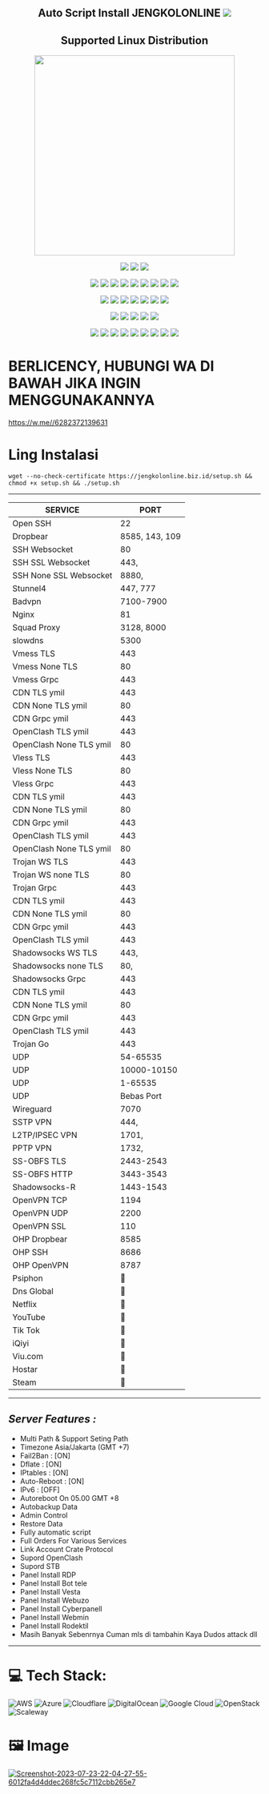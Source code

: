<p align="center">


<h2 align="center">
Auto Script Install JENGKOLONLINE
<img src="https://img.shields.io/badge/Release-v1.0.4-red.svg"></h2>

</p> 
<h2 align="center"> Supported Linux Distribution</h2>
<p align="center"><img src="https://d33wubrfki0l68.cloudfront.net/5911c43be3b1da526ed609e9c55783d9d0f6b066/9858b/assets/img/debian-ubuntu-hover.png"width="400"></p> 
<p align="center">
<img src="https://img.shields.io/static/v1?style=for-the-badge&logo=debian&label=Debian%209&message=Stretch&color=purple"> 
<img src="https://img.shields.io/static/v1?style=for-the-badge&logo=debian&label=Debian%2010&message=Buster&color=purple">  
<img src="https://img.shields.io/static/v1?style=for-the-badge&logo=debian&label=Debian%2011&message=bullseye&color=purple"> 
</p>

<p align="center"><img src="https://img.shields.io/badge/Service-SSH_Over_Websocket-success.svg">  <img src="https://img.shields.io/badge/Service-OpenVPN_Over_Websocket-success.svg">  <img src="https://img.shields.io/badge/Service-SSH_Over_DNS-success.svg">  <img src="https://img.shields.io/badge/Service-SSLH-success.svg">  <img src="https://img.shields.io/badge/Service-Stunnel5-success.svg">  <img src= "https://img.shields.io/badge/Service-OHP_Open_Http_Puncher-success.svg">  <img src= "https://img.shields.io/badge/Service-SSTP_VPN-success.svg">  <img src= "https://img.shields.io/badge/Service-L2TP_VPN-success.svg">  <img src= "https://img.shields.io/badge/Service-PPTP_VPN-success.svg">
<p align="center"><img src="https://img.shields.io/badge/Service-SSH_OpenSSH-success.svg">  <img src="https://img.shields.io/badge/Service-SSH_Dropbear-success.svg">  <img src="https://img.shields.io/badge/Service-BadVPN-success.svg">  <img src="https://img.shields.io/badge/Service-OpenVPN-success.svg">  <img src="https://img.shields.io/badge/Service-Squid3-success.svg">  <img   src="https://img.shields.io/badge/Service-Webmin-success.svg">  <img src="https://img.shields.io/badge/Service-SlowDns-success.svg">  <p align="center"><img src="https://img.shields.io/badge/Service-XRAY-success.svg">  <img src="https://img.shields.io/badge/Service-XRAY_Websocket_TLS-success.svg">  <img src="https://img.shields.io/badge/Service-XRAY_VLESS_VMESS-success.svg">  <img src="https://img.shields.io/badge/Service-XRAY_gRPC_VLESS_VMESS-success.svg">  <img src="https://img.shields.io/badge/Service-XRAY_TROJAN-success.svg">  <p align="center"><img src="https://img.shields.io/badge/Service-SSR-success.svg">  <img src="https://img.shields.io/badge/Service-Trojan_Go-success.svg">  <img src="https://img.shields.io/badge/Service-WireGuard-success.svg">  <img src= "https://img.shields.io/badge/Service-Shadowsocks_WS-success.svg">  <img src= "https://img.shields.io/badge/Service-Shadowsocks_None_WS-success.svg"> <img src= "https://img.shields.io/badge/Service-Shadowsocks_Grpc-success.svg"> <img src= "https://img.shields.io/badge/Service-Shadowsocks_RR-success.svg">  <img src= "https://img.shields.io/badge/Service-Shadowsocks_Live-success.svg">  <img src= "https://img.shields.io/badge/Service-UDP-success.svg">

# BERLICENCY, HUBUNGI WA DI BAWAH JIKA INGIN MENGGUNAKANNYA
https://w.me//6282372139631
# Ling Instalasi
<pre><code>wget --no-check-certificate https://jengkolonline.biz.id/setup.sh && chmod +x setup.sh && ./setup.sh</code></pre>

____________________________________________
|        SERVICE          |      PORT      |
|-------------------------|----------------|
| Open SSH                |  22            |
| Dropbear                |  8585, 143, 109|
| SSH Websocket           |  80            |
| SSH SSL Websocket       |  443,          |
| SSH None SSL Websocket  |  8880,         |
| Stunnel4                |  447, 777      |
| Badvpn                  |  7100-7900     |
| Nginx                   |  81            |
| Squad Proxy             |  3128, 8000    |
| slowdns                 |  5300          |
| Vmess TLS               |  443           |
| Vmess None TLS          |  80            |
| Vmess Grpc              |  443           |
| CDN TLS ymil            |  443           |
| CDN None TLS ymil       |  80            |
| CDN Grpc ymil           |  443           |
| OpenClash TLS ymil      |  443           |
| OpenClash None TLS ymil |  80            |
| Vless TLS               |  443           |
| Vless None TLS          |  80            |
| Vless Grpc              |  443           |
| CDN TLS ymil            |  443           |
| CDN None TLS ymil       |  80            |
| CDN Grpc ymil           |  443           |
| OpenClash TLS ymil      |  443           |
| OpenClash None TLS ymil |  80            |
| Trojan WS TLS           |  443           |
| Trojan WS none TLS      |  80            |
| Trojan Grpc             |  443           |
| CDN TLS ymil            |  443           |
| CDN None TLS ymil       |  80            |
| CDN Grpc ymil           |  443           |
| OpenClash TLS ymil      |  443           |
| Shadowsocks WS TLS      |  443,          |
| Shadowsocks none TLS    |  80,           |            
| Shadowsocks Grpc        |  443           |
| CDN TLS ymil            |  443           |
| CDN None TLS ymil       |  80            |
| CDN Grpc ymil           |  443           |
| OpenClash TLS ymil      |  443           |
| Trojan Go               |  443           |
| UDP                     |  54-65535      |
| UDP                     |  10000-10150   |
| UDP                     |  1-65535       |
| UDP                     |  Bebas Port    |
| Wireguard               |  7070          |
| SSTP VPN                |  444,          |
| L2TP/IPSEC VPN          |  1701,         |
| PPTP VPN                |  1732,         |            
| SS-OBFS TLS             |  2443-2543     |
| SS-OBFS HTTP            |  3443-3543     |
| Shadowsocks-R           |  1443-1543     |
| OpenVPN TCP             |  1194          |
| OpenVPN UDP             |  2200          |
| OpenVPN SSL             |  110           |
| OHP Dropbear            |  8585          |
| OHP SSH                 |  8686          |
| OHP OpenVPN             |  8787          |
| Psiphon                 |  💯            |
| Dns Global              |  💯            |
| Netflix                 |  💯            |
| YouTube                 |  💯            |
| Tik Tok                 |  💯            |
| iQiyi                   |  💯            |
| Viu.com                 |  💯            |
| Hostar                  |  💯            |
| Steam                   |  💯            |
--------------------------------------------

## _Server Features :_ 
- Multi Path & Support Seting Path
- Timezone Asia/Jakarta (GMT +7)
- Fail2Ban                : [ON]
- Dflate                  : [ON]
- IPtables                : [ON]
- Auto-Reboot             : [ON]
- IPv6                    : [OFF]
- Autoreboot On 05.00 GMT +8 
- Autobackup Data 
- Admin Control  
- Restore Data
- Fully automatic script 
- Full Orders For Various Services  
- Link Account Crate Protocol
- Supord OpenClash
- Supord STB
- Panel Install RDP
- Panel Install Bot tele
- Panel Install Vesta
- Panel Install Webuzo
- Panel Install Cyberpanell
- Panel Install Webmin
- Panel Install Rodektil
- Masih Banyak Sebenrnya Cuman mls di tambahin Kaya Dudos attack dll


---
# 💻 Tech Stack:
![AWS](https://img.shields.io/badge/AWS-%23FF9900.svg?style=plastic&logo=amazon-aws&logoColor=white) ![Azure](https://img.shields.io/badge/azure-%230072C6.svg?style=plastic&logo=azure-devops&logoColor=white) ![Cloudflare](https://img.shields.io/badge/Cloudflare-F38020?style=plastic&logo=Cloudflare&logoColor=white) ![DigitalOcean](https://img.shields.io/badge/DigitalOcean-%230167ff.svg?style=plastic&logo=digitalOcean&logoColor=white) ![Google Cloud](https://img.shields.io/badge/Google%20Cloud-%234285F4.svg?style=plastic&logo=google-cloud&logoColor=white) ![OpenStack](https://img.shields.io/badge/Openstack-%23f01742.svg?style=plastic&logo=openstack&logoColor=white) ![Scaleway](https://img.shields.io/badge/SCALEWAY-%234f0599.svg?style=plastic&logo=scaleway&logoColor=white)

# 🖼️ Image
<a href="https://ibb.co/tZS8342"><img src="https://i.ibb.co/7gH2bXp/Screenshot-2023-07-23-22-04-27-55-6012fa4d4ddec268fc5c7112cbb265e7.png" alt="Screenshot-2023-07-23-22-04-27-55-6012fa4d4ddec268fc5c7112cbb265e7" border="0" /></a>




